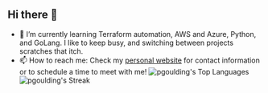## Hi there 👋

- 🌱 I’m currently learning Terraform automation, AWS and Azure, Python, and GoLang. I like to keep busy, and switching between projects scratches that itch.
- 📫 How to reach me: Check my [personal website](https://www.pgoulding.dev/) for contact information or to schedule a time to meet with me!
![pgoulding's Top Languages](https://github-readme-stats.vercel.app/api/top-langs/?username=pgoulding&theme=prussian&show_icons=true&hide_border=true&layout=compact)
![pgoulding's Streak](https://github-readme-streak-stats.herokuapp.com/?user=pgoulding&theme=prussian&hide_border=true)

<!--
**pgoulding/pgoulding** is a ✨ _special_ ✨ repository because its `README.md` (this file) appears on your GitHub profile.

Here are some ideas to get you started:

- 🔭 I’m currently working on ...
- 🌱 I’m currently learning ...
- 👯 I’m looking to collaborate on ...
- 🤔 I’m looking for help with ...
- 💬 Ask me about ...
- 📫 How to reach me: ...
- 😄 Pronouns: ...
- ⚡ Fun fact: ...
-->
